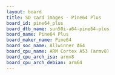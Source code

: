```yaml
---
layout: board
title: SD card images - Pine64 Plus
board_id: pine64_plus
board_dtb_name: sun50i-a64-pine64-plus
board_name: Pine64 Plus
board_maker_name: Pine64
board_soc_name: Allwinner A64
board_cpu_name: ARM Cortex A53 (armv8)
board_cpu_arch_isa: armv8
board_cpu_arch_debian: arm64
---
```

